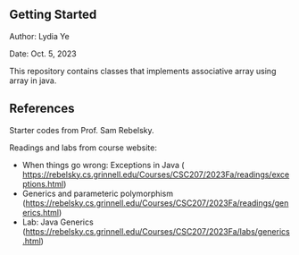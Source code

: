 ## Getting Started

Author: Lydia Ye

Date: Oct. 5, 2023

This repository contains classes that implements associative array using array in java.


## References

Starter codes from Prof. Sam Rebelsky.

Readings and labs from course website:

- When things go wrong: Exceptions in Java ( https://rebelsky.cs.grinnell.edu/Courses/CSC207/2023Fa/readings/exceptions.html)
- Generics and parameteric polymorphism (https://rebelsky.cs.grinnell.edu/Courses/CSC207/2023Fa/readings/generics.html)
- Lab: Java Generics (https://rebelsky.cs.grinnell.edu/Courses/CSC207/2023Fa/labs/generics.html)
